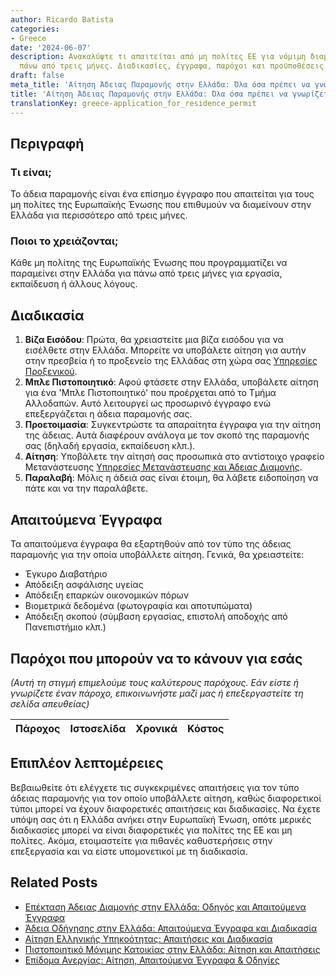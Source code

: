 ```yaml
---
author: Ricardo Batista
categories:
- Greece
date: '2024-06-07'
description: Ανακαλύψτε τι απαιτείται από μη πολίτες ΕΕ για νόμιμη διαμονή στην Ελλάδα
  πάνω από τρεις μήνες. Διαδικασίες, έγγραφα, παρόχοι και προϋποθέσεις.
draft: false
meta_title: 'Αίτηση Άδειας Παραμονής στην Ελλάδα: Όλα όσα πρέπει να γνωρίζετε'
title: 'Αίτηση Άδειας Παραμονής στην Ελλάδα: Όλα όσα πρέπει να γνωρίζετε'
translationKey: greece-application_for_residence_permit
---
```



## Περιγραφή
### Τι είναι;
Το άδεια παραμονής είναι ένα επίσημο έγγραφο που απαιτείται για τους μη πολίτες της Ευρωπαϊκής Ένωσης που επιθυμούν να διαμείνουν στην Ελλάδα για περισσότερο από τρεις μήνες.

### Ποιοι το χρειάζονται;
Κάθε μη πολίτης της Ευρωπαϊκής Ένωσης που προγραμματίζει να παραμείνει στην Ελλάδα για πάνω από τρεις μήνες για εργασία, εκπαίδευση ή άλλους λόγους.

## Διαδικασία

1. **Βίζα Εισόδου**: Πρώτα, θα χρειαστείτε μια βίζα εισόδου για να εισέλθετε στην Ελλάδα. Μπορείτε να υποβάλετε αίτηση για αυτήν στην πρεσβεία ή το προξενείο της Ελλάδας στη χώρα σας [Υπηρεσίες Προξενικού](http://www.mfa.gr/).
2. **Μπλε Πιστοποιητικό**: Αφού φτάσετε στην Ελλάδα, υποβάλετε αίτηση για ένα 'Μπλε Πιστοποιητικό' που προέρχεται από το Τμήμα Αλλοδαπών. Αυτό λειτουργεί ως προσωρινό έγγραφο ενώ επεξεργάζεται η άδεια παραμονής σας.
3. **Προετοιμασία**: Συγκεντρώστε τα απαραίτητα έγγραφα για την αίτηση της άδειας. Αυτά διαφέρουν ανάλογα με τον σκοπό της παραμονής σας (δηλαδή εργασία, εκπαίδευση κλπ.).
4. **Αίτηση**: Υποβάλετε την αίτησή σας προσωπικά στο αντίστοιχο γραφείο Μετανάστευσης [Υπηρεσίες Μετανάστευσης και Άδειας Διαμονής](http://www.ypes.gr/).
5. **Παραλαβή**: Μόλις η άδειά σας είναι έτοιμη, θα λάβετε ειδοποίηση να πάτε και να την παραλάβετε.

## Απαιτούμενα Έγγραφα
Τα απαιτούμενα έγγραφα θα εξαρτηθούν από τον τύπο της άδειας παραμονής για την οποία υποβάλλετε αίτηση. Γενικά, θα χρειαστείτε:

- Έγκυρο Διαβατήριο
- Απόδειξη ασφάλισης υγείας
- Απόδειξη επαρκών οικονομικών πόρων
- Βιομετρικά δεδομένα (φωτογραφία και αποτυπώματα)
- Απόδειξη σκοπού (σύμβαση εργασίας, επιστολή αποδοχής από Πανεπιστήμιο κλπ.)

## Παρόχοι που μπορούν να το κάνουν για εσάς
_(Αυτή τη στιγμή επιμελούμε τους καλύτερους παρόχους. Εάν είστε ή γνωρίζετε έναν πάροχο, επικοινωνήστε μαζί μας ή επεξεργαστείτε τη σελίδα απευθείας)_

| Πάροχος | Ιστοσελίδα | Χρονικά | Κόστος |
| --------------- | --------------- | :-------------: | :-------------: |

## Επιπλέον λεπτομέρειες
Βεβαιωθείτε ότι ελέγχετε τις συγκεκριμένες απαιτήσεις για τον τύπο άδειας παραμονής για τον οποίο υποβάλλετε αίτηση, καθώς διαφορετικοί τύποι μπορεί να έχουν διαφορετικές απαιτήσεις και διαδικασίες. Να έχετε υπόψη σας ότι η Ελλάδα ανήκει στην Ευρωπαϊκή Ένωση, οπότε μερικές διαδικασίες μπορεί να είναι διαφορετικές για πολίτες της ΕΕ και μη πολίτες. Ακόμα, ετοιμαστείτε για πιθανές καθυστερήσεις στην επεξεργασία και να είστε υπομονετικοί με τη διαδικασία.
## Related Posts

- [Επέκταση Άδειας Διαμονής στην Ελλάδα: Οδηγός και Απαιτούμενα Έγγραφα](https://tramitit.com/el/guides/greece/aitese_gia_paratase_adeias_diamones/)
- [Άδεια Οδήγησης στην Ελλάδα: Απαιτούμενα Έγγραφα και Διαδικασία](https://tramitit.com/el/guides/greece/aitese_gia_adeia_odegeses/)
- [Αίτηση Ελληνικής Υπηκοότητας: Απαιτήσεις και Διαδικασία](https://tramitit.com/el/guides/greece/aitese_gia_apoktese_ellenikes_ithageneias/)
- [Πιστοποιητικό Μόνιμης Κατοικίας στην Ελλάδα: Αίτηση και Απαιτήσεις](https://tramitit.com/el/guides/greece/aitese_gia_bebaiose_monimou_katoikias/)
- [Επίδομα Ανεργίας: Αίτηση, Απαιτούμενα Έγγραφα & Οδηγίες](https://tramitit.com/el/guides/greece/aitese_gia_epidoma_anergias/)